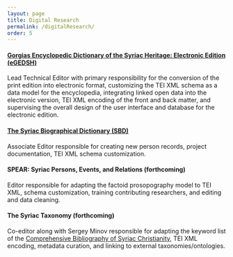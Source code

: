 ```yaml
---
layout: page
title: Digital Research
permalink: /digitalResearch/
order: 5
---
```


#### [Gorgias Encyclopedic Dictionary of the Syriac Heritage: Electronic Edition (eGEDSH)](https://gedsh.bethmardutho.org/)  
Lead Technical Editor with primary responsibility for the conversion of the print edition into electronic format, 
customizing the TEI XML schema as a data model for the encyclopedia, integrating linked open data into the electronic version, 
TEI XML encoding of the front and back matter, and supervising the overall design of the user interface and database for the electronic edition.  
  

#### [The Syriac Biographical Dictionary (SBD)](http://syriaca.org/persons)  
Associate Editor responsible for creating new person records, project documentation, TEI XML schema customization.  
  
  
#### SPEAR: Syriac Persons, Events, and Relations (forthcoming)  
Editor responsible for adapting the factoid prosopography model to TEI XML, schema customization, training contributing researchers, and editing and data cleaning.


#### The Syriac Taxonomy (forthcoming)  
Co-editor along with Sergey Minov responsible for adapting the keyword list of the [Comprehensive Bibliography of Syriac Christianity](http://www.csc.org.il/db/browse.aspx?db=SB&sT=keywords), 
TEI XML encoding, metadata curation, and linking to external taxonomies/ontologies. 


[jekyll-organization]: https://github.com/jekyll
